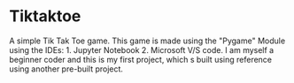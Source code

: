 # Tiktaktoe
A simple Tik Tak Toe game.
This game is made using the "Pygame" Module using the IDEs: 1. Jupyter Notebook
                                                            2. Microsoft V/S code.
I am myself a beginner coder and this is my first project, which s built using reference using another pre-built project.

